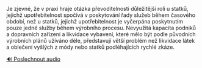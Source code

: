 
Je zjevné, že v praxi hraje otázka převoditelnosti důležitější roli u statků, jejichž upotřebitelnost spočívá v poskytování řady služeb během časového období, než u statků, jejichž upotřebitelnost je vyčerpána poskytnutím pouze jedné služby během výrobního procesu. Nevyužitá kapacita podniků a dopravních zařízení a likvidace vybavení, které mělo být podle původních výrobních plánů užíváno déle, představují větší problém než likvidace látek a oblečení vyšlých z módy nebo statků podléhajících rychlé zkáze.

[🔊 Poslechnout audio](/data/7-paragraphs/audio/chapter_93/para_006-Je-zjevn-e-v-praxi-hraje-otzka-pevoditelnosti.mp3)

